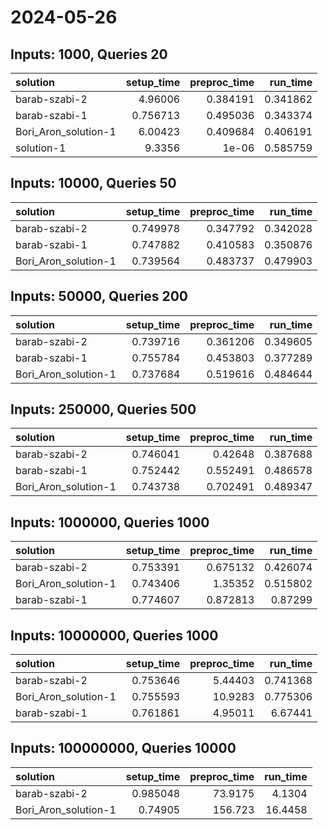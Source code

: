 # 2024-05-26

## Inputs: 1000, Queries 20

| solution             |   setup_time |   preproc_time |   run_time |
|:---------------------|-------------:|---------------:|-----------:|
| barab-szabi-2        |     4.96006  |       0.384191 |   0.341862 |
| barab-szabi-1        |     0.756713 |       0.495036 |   0.343374 |
| Bori_Aron_solution-1 |     6.00423  |       0.409684 |   0.406191 |
| solution-1           |     9.3356   |       1e-06    |   0.585759 |

## Inputs: 10000, Queries 50

| solution             |   setup_time |   preproc_time |   run_time |
|:---------------------|-------------:|---------------:|-----------:|
| barab-szabi-2        |     0.749978 |       0.347792 |   0.342028 |
| barab-szabi-1        |     0.747882 |       0.410583 |   0.350876 |
| Bori_Aron_solution-1 |     0.739564 |       0.483737 |   0.479903 |

## Inputs: 50000, Queries 200

| solution             |   setup_time |   preproc_time |   run_time |
|:---------------------|-------------:|---------------:|-----------:|
| barab-szabi-2        |     0.739716 |       0.361206 |   0.349605 |
| barab-szabi-1        |     0.755784 |       0.453803 |   0.377289 |
| Bori_Aron_solution-1 |     0.737684 |       0.519616 |   0.484644 |

## Inputs: 250000, Queries 500

| solution             |   setup_time |   preproc_time |   run_time |
|:---------------------|-------------:|---------------:|-----------:|
| barab-szabi-2        |     0.746041 |       0.42648  |   0.387688 |
| barab-szabi-1        |     0.752442 |       0.552491 |   0.486578 |
| Bori_Aron_solution-1 |     0.743738 |       0.702491 |   0.489347 |

## Inputs: 1000000, Queries 1000

| solution             |   setup_time |   preproc_time |   run_time |
|:---------------------|-------------:|---------------:|-----------:|
| barab-szabi-2        |     0.753391 |       0.675132 |   0.426074 |
| Bori_Aron_solution-1 |     0.743406 |       1.35352  |   0.515802 |
| barab-szabi-1        |     0.774607 |       0.872813 |   0.87299  |

## Inputs: 10000000, Queries 1000

| solution             |   setup_time |   preproc_time |   run_time |
|:---------------------|-------------:|---------------:|-----------:|
| barab-szabi-2        |     0.753646 |        5.44403 |   0.741368 |
| Bori_Aron_solution-1 |     0.755593 |       10.9283  |   0.775306 |
| barab-szabi-1        |     0.761861 |        4.95011 |   6.67441  |

## Inputs: 100000000, Queries 10000

| solution             |   setup_time |   preproc_time |   run_time |
|:---------------------|-------------:|---------------:|-----------:|
| barab-szabi-2        |     0.985048 |        73.9175 |     4.1304 |
| Bori_Aron_solution-1 |     0.74905  |       156.723  |    16.4458 |